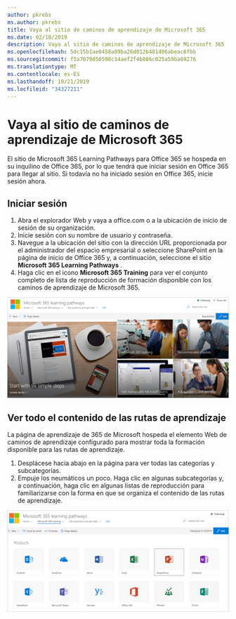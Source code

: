 ```yaml
---
author: pkrebs
ms.author: pkrebs
title: Vaya al sitio de caminos de aprendizaje de Microsoft 365
ms.date: 02/18/2019
description: Vaya al sitio de caminos de aprendizaje de Microsoft 365
ms.openlocfilehash: 5dc15b1ae0458a89ba26d012b481406abeac6fbb
ms.sourcegitcommit: f5a7079d56598c14aef2f4b886c025a59ba89276
ms.translationtype: MT
ms.contentlocale: es-ES
ms.lasthandoff: 10/21/2019
ms.locfileid: "34327211"
---
```

# <a name="go-to-the-microsoft-365-learning-pathways-site"></a>Vaya al sitio de caminos de aprendizaje de Microsoft 365

El sitio de Microsoft 365 Learning Pathways para Office 365 se hospeda en su inquilino de Office 365, por lo que tendrá que iniciar sesión en Office 365 para llegar al sitio. Si todavía no ha iniciado sesión en Office 365, inicie sesión ahora. 

## <a name="sign-in"></a>Iniciar sesión  

1.  Abra el explorador Web y vaya a office.com o a la ubicación de inicio de sesión de su organización. 
2.  Inicie sesión con su nombre de usuario y contraseña.
3.  Navegue a la ubicación del sitio con la dirección URL proporcionada por el administrador del espacio empresarial o seleccione SharePoint en la página de inicio de Office 365 y, a continuación, seleccione el sitio **Microsoft 365 Learning Pathways** . 
5. Haga clic en el icono **Microsoft 365 Training** para ver el conjunto completo de lista de reproducción de formación disponible con los caminos de aprendizaje de Microsoft 365. 

![CG-Goto. png](media/cg-goto.png)

## <a name="view-all-the-learning-pathways-content"></a>Ver todo el contenido de las rutas de aprendizaje
La página de aprendizaje de 365 de Microsoft hospeda el elemento Web de caminos de aprendizaje configurado para mostrar toda la formación disponible para las rutas de aprendizaje. 

1. Desplácese hacia abajo en la página para ver todas las categorías y subcategorías.
2. Empuje los neumáticos un poco. Haga clic en algunas subcategorías y, a continuación, haga clic en algunas listas de reproducción para familiarizarse con la forma en que se organiza el contenido de las rutas de aprendizaje. 

![CG-gotoall. png](media/cg-gotoall.png)

